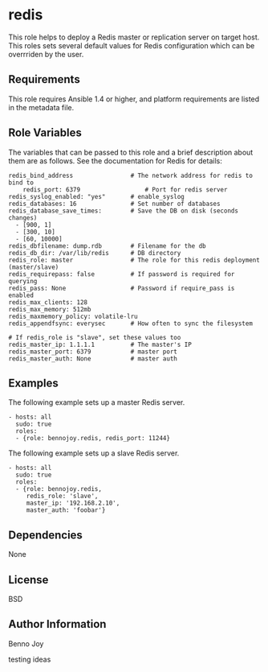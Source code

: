 redis
=====

This role helps to deploy a Redis master or replication server on target host.
This roles sets several default values for Redis configuration which can be
overrriden by the user.

Requirements
------------

This role requires Ansible 1.4 or higher, and platform requirements are listed
in the metadata file.

Role Variables
--------------

The variables that can be passed to this role and a brief description about
them are as follows. See the documentation for Redis for details:

	redis_bind_address                # The network address for redis to bind to 
        redis_port: 6379                  # Port for redis server
	redis_syslog_enabled: "yes"       # enable_syslog
	redis_databases: 16               # Set number of databases
	redis_database_save_times:        # Save the DB on disk (seconds changes)
	  - [900, 1]
	  - [300, 10]
	  - [60, 10000]
	redis_dbfilename: dump.rdb        # Filename for the db
	redis_db_dir: /var/lib/redis      # DB directory
	redis_role: master                # The role for this redis deployment (master/slave)
	redis_requirepass: false          # If password is required for querying
	redis_pass: None                  # Password if require_pass is enabled
	redis_max_clients: 128
	redis_max_memory: 512mb
	redis_maxmemory_policy: volatile-lru
	redis_appendfsync: everysec       # How often to sync the filesystem

	# If redis_role is "slave", set these values too
	redis_master_ip: 1.1.1.1          # The master's IP
	redis_master_port: 6379           # master port
	redis_master_auth: None           # master auth

Examples
--------

The following example sets up a master Redis server.

	- hosts: all
	  sudo: true
	  roles:
	  - {role: bennojoy.redis, redis_port: 11244}

The following example sets up a slave Redis server.

	- hosts: all
	  sudo: true
	  roles:
	  - {role: bennojoy.redis,
	     redis_role: 'slave',
	     master_ip: '192.168.2.10',
	     master_auth: 'foobar'}


Dependencies
------------

None

License
-------

BSD

Author Information
------------------

Benno Joy

testing ideas
